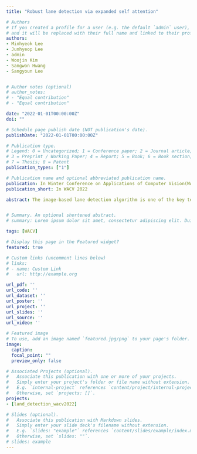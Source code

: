 ```yaml
---
title: "Robust lane detection via expanded self attention"

# Authors
# If you created a profile for a user (e.g. the default `admin` user), write the username (folder name) here 
# and it will be replaced with their full name and linked to their profile.
authors:
- Minhyeok Lee
- Junhyeop Lee
- admin
- Woojin Kim
- Sangwon Hwang
- Sangyoun Lee


# Author notes (optional)
# author_notes:
# - "Equal contribution"
# - "Equal contribution"

date: "2022-01-01T00:00:00Z"
doi: ""

# Schedule page publish date (NOT publication's date).
publishDate: "2022-01-01T00:00:00Z"

# Publication type.
# Legend: 0 = Uncategorized; 1 = Conference paper; 2 = Journal article;
# 3 = Preprint / Working Paper; 4 = Report; 5 = Book; 6 = Book section;
# 7 = Thesis; 8 = Patent
publication_types: ["1"]

# Publication name and optional abbreviated publication name.
publication: In Winter Conference on Applications of Computer Vision(WACV)
publication_short: In WACV 2022

abstract: The image-based lane detection algorithm is one of the key technologies in autonomous vehicles. Modern deep learning methods achieve high performance in lane detec- tion, but it is still difficult to accurately detect lanes in challenging situations such as congested roads and extreme lighting conditions. To be robust on these challenging situ- ations, it is important to extract global contextual informa- tion even from limited visual cues. In this paper, we pro- pose a simple but powerful self-attention mechanism opti- mized for lane detection called the Expanded Self Attention (ESA) module. Inspired by the simple geometric structure of lanes, the proposed method predicts the confidence of a lane along the vertical and horizontal directions in an im- age. The prediction of the confidence enables estimating occluded locations by extracting global contextual informa- tion. ESA module can be easily implemented and applied to any encoder-decoder-based model without increasing the inference time. The performance of our method is evalu- ated on three popular lane detection benchmarks (TuSim- ple, CULane and BDD100K). We achieve state-of-the-art performance in CULane and BDD100K and distinct im- provement on TuSimple dataset. The experimental results show that our approach is robust to occlusion and extreme lighting conditions.


# Summary. An optional shortened abstract.
# summary: Lorem ipsum dolor sit amet, consectetur adipiscing elit. Duis posuere tellus ac convallis placerat. Proin tincidunt magna sed ex sollicitudin condimentum.

tags: [WACV]

# Display this page in the Featured widget?
featured: true

# Custom links (uncomment lines below)
# links:
# - name: Custom Link
#   url: http://example.org

url_pdf: ''
url_code: ''
url_dataset: ''
url_poster: ''
url_project: ''
url_slides: ''
url_source: ''
url_video: ''

# Featured image
# To use, add an image named `featured.jpg/png` to your page's folder. 
image:
  caption: 
  focal_point: ""
  preview_only: false

# Associated Projects (optional).
#   Associate this publication with one or more of your projects.
#   Simply enter your project's folder or file name without extension.
#   E.g. `internal-project` references `content/project/internal-project/index.md`.
#   Otherwise, set `projects: []`.
projects:
- [land_detection_wacv2022]

# Slides (optional).
#   Associate this publication with Markdown slides.
#   Simply enter your slide deck's filename without extension.
#   E.g. `slides: "example"` references `content/slides/example/index.md`.
#   Otherwise, set `slides: ""`.
# slides: example
---
```


<!-- {{% callout note %}}
Click the *Cite* button above to demo the feature to enable visitors to import publication metadata into their reference management software.
{{% /callout %}}

{{% callout note %}}
Create your slides in Markdown - click the *Slides* button to check out the example.
{{% /callout %}} -->

<!-- Supplementary notes can be added here, including [code, math, and images](https://wowchemy.com/docs/writing-markdown-latex/). -->
